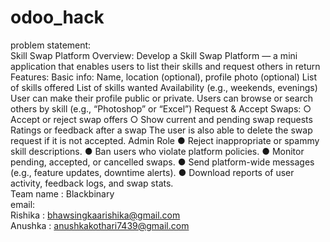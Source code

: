 # odoo_hack
problem statement:
<br>
Skill Swap Platform 
Overview: 
Develop a Skill Swap Platform — a mini application that enables users to list their skills and 
request others in return 
Features: 
Basic info: Name, location (optional), profile photo (optional) 
List of skills offered 
List of skills wanted 
Availability (e.g., weekends, evenings) 
User can make their profile public or private. 
Users can browse or search others by skill (e.g., “Photoshop” or “Excel”) 
Request & Accept Swaps: 
○ Accept or reject swap offers 
○ Show current and pending swap requests 
Ratings or feedback after a swap 
The user is also able to delete the swap request if it is not accepted. 
Admin Role 
● Reject inappropriate or spammy skill descriptions. 
● Ban users who violate platform policies. 
● Monitor pending, accepted, or cancelled swaps. 
● Send platform-wide messages (e.g., feature updates, downtime alerts). 
● Download reports of user activity, feedback logs, and swap stats. 
<br>
Team name : Blackbinary
<br>
email:
<br> 
Rishika : bhawsingkaarishika@gmail.com
<br>
Anushka : anushkakothari7439@gmail.com
